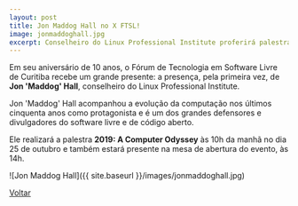 ```yaml
---
layout: post
title: Jon Maddog Hall no X FTSL!
image: jonmaddoghall.jpg
excerpt: Conselheiro do Linux Professional Institute proferirá palestra e participará da mesa de abertura.
---
```


Em seu aniversário de 10 anos, o Fórum de Tecnologia em Software Livre de Curitiba recebe um grande presente: a presença, pela primeira vez, de **Jon 'Maddog' Hall**, conselheiro do Linux Professional Institute.

Jon 'Maddog' Hall acompanhou a evolução da computação nos últimos cinquenta anos como protagonista e é um dos grandes defensores e divulgadores do software livre e de código aberto.

Ele realizará a palestra **2019: A Computer Odyssey** às 10h da manhã no dia 25 de outubro e também estará presente na mesa de abertura do evento, às 14h.

![Jon Maddog Hall]({{ site.baseurl }}/images/jonmaddoghall.jpg)

<a href="{{ site.baseurl }}/index.html">Voltar</a>
